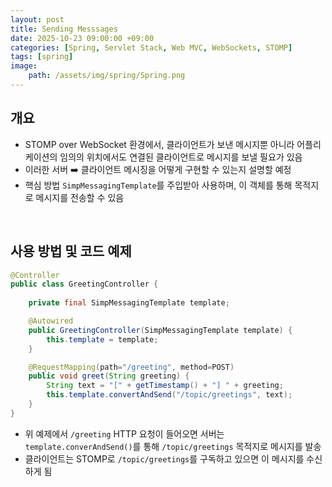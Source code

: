 ```yaml
---
layout: post
title: Sending Messsages
date: 2025-10-23 09:00:00 +09:00
categories: [Spring, Servlet Stack, Web MVC, WebSockets, STOMP]
tags: [spring]
image:
    path: /assets/img/spring/Spring.png
---
```



## 개요

- STOMP over WebSocket 환경에서, 클라이언트가 보낸 메시지뿐 아니라 어플리케이션의 임의의 위치에서도 연결된 클라이언트로 메시지를 보낼 필요가 있음
- 이러한 서버 ➡️ 클라이언트 메시징을 어떻게 구현할 수 있는지 설명할 예정
- 핵심 방법 `SimpMessagingTemplate`를 주입받아 사용하며, 이 객체를 통해 목적지로 메시지를 전송할 수 있음

<br>

## 사용 방법 및 코드 예제

```java
@Controller
public class GreetingController {
    
    private final SimpMessagingTemplate template;

    @Autowired
    public GreetingController(SimpMessagingTemplate template) {
        this.template = template;
    }

    @RequestMapping(path="/greeting", method=POST)
    public void greet(String greeting) {
        String text = "[" + getTimestamp() + "] " + greeting;
        this.template.convertAndSend("/topic/greetings", text);
    }
}
```

- 위 예제에서 `/greeting` HTTP 요청이 들어오면 서버는 `template.converAndSend()`를 통해 `/topic/greetings` 목적지로 메시지를 발송
- 클라이언트는 STOMP로 `/topic/greetings`를 구독하고 있으면 이 메시지를 수신하게 됨